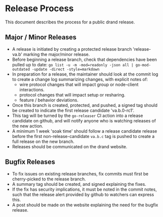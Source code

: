 # Release Process

This document describes the process for a public drand release.

## Major / Minor Releases

* A release is initiated by creating a protected release branch 'release-va.b' marking the major/minor release.
* Before beginning a release branch, check that dependencies have been pulled up to date:
`go list -u -m -mod=readonly -json all | go-mod-outdated -update -direct -style=markdown`
* In preparation for a release, the maintainer should look at the commit log to create a change log summarizing changes, with explicit notes of:
  * wire protocol changes that will impact group or node-client interactions.
  * protocol changes that will impact setup or resharing.
  * feature / behavior deviations.
* Once this branch is created, protected, and pushed, a signed tag should be created to indicate the first release candidate 'va.b.0-rc1'.
* This tag will be turned by the `go-releaser` CI action into a release candidate on github, and will notify anyone who is watching releases of the new action.
* A minimum 1 week 'soak time' should follow a release candidate release before the first non-release-candidate `va.b.c` tag is pushed to create a full release on the new branch.
* Releases should be communicated on the drand website.


## Bugfix Releases

* To fix issues on existing release branches, fix commits must first be cherry-picked to the release branch.
* A summary tag should be created, and signed explaining the fixes.
* If the fix has security implications, it must be noted in the commit notes, such that the release alert provided by github to watchers can express this.
* A post should be made on the website explaining the need for the bugfix release.
